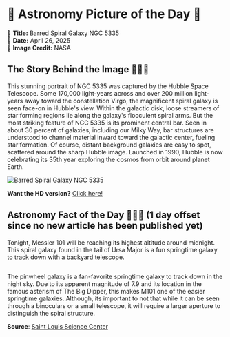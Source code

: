# 🌌 Astronomy Picture of the Day 🌌
🔭 **Title:** Barred Spiral Galaxy NGC 5335  
📅 **Date:** April 26, 2025  
📸 **Image Credit:** NASA  

## The Story Behind the Image 🧑‍🚀🔭
This stunning portrait of NGC 5335 was captured by the Hubble Space Telescope.  Some 170,000 light-years across and over 200 million light-years away toward the constellation Virgo, the magnificent spiral galaxy is seen face-on in Hubble's view. Within the galactic disk, loose streamers of star forming regions lie along the galaxy's flocculent spiral arms. But the most striking feature of NGC 5335 is its prominent central bar. Seen in about 30 percent of galaxies, including our Milky Way, bar structures are understood to channel material inward toward the galactic center, fueling star formation. Of course, distant background galaxies are easy to spot, scattered around the sharp Hubble image. Launched in 1990, Hubble is now celebrating its 35th year exploring the cosmos from orbit around planet Earth.

![Barred Spiral Galaxy NGC 5335](https://apod.nasa.gov/apod/image/2504/NGC5335heic2505_1024.jpg)

**Want the HD version?** [Click here!](https://apod.nasa.gov/apod/image/2504/NGC5335heic2505_2048.jpg)

## Astronomy Fact of the Day 👩‍🚀🚀 (1 day offset since no new article has been published yet)
<p>Tonight, Messier 101 will be reaching its highest altitude around midnight. This spiral galaxy found in the tail of Ursa Major is a fun springtime galaxy to track down with a backyard telescope.</p>
<p><img src="https://www.slsc.org/wp-content/uploads/2025/04/apr-25.jpg" alt=""/></p>
<p>The pinwheel galaxy is a fan-favorite springtime galaxy to track down in the night sky. Due to its apparent magnitude of 7.9 and its location in the famous asterism of The Big Dipper, this makes M101 one of the easier springtime galaxies. Although, its important to not that while it can be seen through a binoculars or a small telescope, it will require a larger aperture to distinguish the spiral structure.</p>

**Source**: [Saint Louis Science Center](https://www.slsc.org/astronomy-fact-of-the-day-april-25-2025/)
